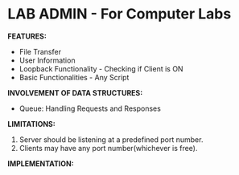 # LAB ADMIN - For Computer Labs

**FEATURES:**
- File Transfer
- User Information
- Loopback Functionality - Checking if Client is ON
- Basic Functionalities - Any Script

**INVOLVEMENT OF DATA STRUCTURES:**
- Queue: Handling Requests and Responses

**LIMITATIONS:**
1. Server should be listening at a predefined port number.
2. Clients may have any port number(whichever is free).

**IMPLEMENTATION:**

